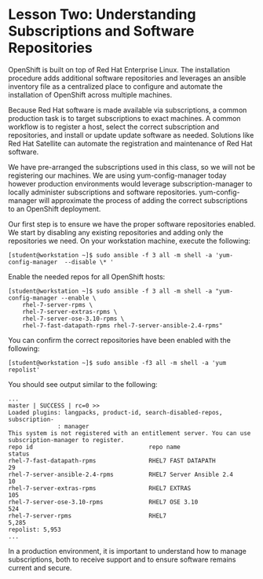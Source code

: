 # Lesson Two: Understanding Subscriptions and Software Repositories

OpenShift is built on top of Red Hat Enterprise Linux. The installation procedure adds additional software repositories and leverages an ansible inventory file as a centralized place to configure and automate the installation of OpenShift across multiple machines.

Because Red Hat software is made available via subscriptions, a common production task is to target subscriptions to exact machines. A common workflow is to register a host, select the correct subscription and repositories, and install or update update software as needed. Solutions like Red Hat Satellite can automate the registration and maintenance of Red Hat software. 

We have pre-arranged the subscriptions used in this class, so we will not be registering our machines. We are using yum-config-manager today however production environments would leverage subscription-manager to locally administer subscriptions and software repositories. yum-config-manager will approximate the process of adding the correct subscriptions to an OpenShift deployment.

Our first step is to ensure we have the proper software repositories enabled. We start by disabling any existing repositories and adding only the repositories we need. On your workstation machine, execute the following:
```
[student@workstation ~]$ sudo ansible -f 3 all -m shell -a 'yum-config-manager  --disable \* '
```
Enable the needed repos for all OpenShift hosts:
```
[student@workstation ~]$ sudo ansible -f 3 all -m shell -a "yum-config-manager --enable \ 
    rhel-7-server-rpms \
    rhel-7-server-extras-rpms \
    rhel-7-server-ose-3.10-rpms \
    rhel-7-fast-datapath-rpms rhel-7-server-ansible-2.4-rpms"
```
You can confirm the correct repositories have been enabled with the following:
```
[student@workstation ~]$ sudo ansible -f3 all -m shell -a 'yum repolist'
```
You should see output similar to the following:
```
...
master | SUCCESS | rc=0 >>
Loaded plugins: langpacks, product-id, search-disabled-repos, subscription-
              : manager
This system is not registered with an entitlement server. You can use subscription-manager to register.
repo id                                 repo name                         status
rhel-7-fast-datapath-rpms               RHEL7 FAST DATAPATH                  29
rhel-7-server-ansible-2.4-rpms          RHEL7 Server Ansible 2.4             10
rhel-7-server-extras-rpms               RHEL7 EXTRAS                        105
rhel-7-server-ose-3.10-rpms             RHEL7 OSE 3.10                      524
rhel-7-server-rpms                      RHEL7                             5,285
repolist: 5,953
...
```
In a production environment, it is important to understand how to manage subscriptions, both to receive support and to ensure software remains current and secure.
